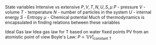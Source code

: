 State variables
Intensive vs extensive
	$P, V, T, N, U, S, \mu$
		$P$ - pressure
		$V$ - volume
		$T$ - temperature
		$N$ - number of particles in the system
		$U$ - internal energy
		$S$ - Entropy
		$\mu$ - Chemical potential
	Much of thermodynamics is encapsulated in finding relations between these variables

Ideal Gas law
	Idea gas law for T based on water fixed points
	PV from an atomistic point of view
	Boyle's Law: $P ∝ 1/V |_{\text{constant T}}$
	